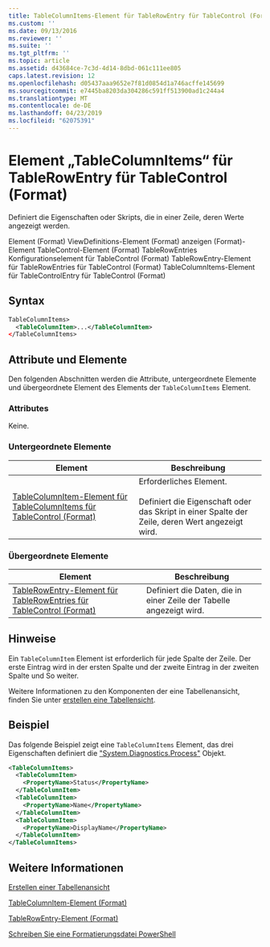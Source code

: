 ```yaml
---
title: TableColumnItems-Element für TableRowEntry für TableControl (Format) | Microsoft-Dokumentation
ms.custom: ''
ms.date: 09/13/2016
ms.reviewer: ''
ms.suite: ''
ms.tgt_pltfrm: ''
ms.topic: article
ms.assetid: d43684ce-7c3d-4d14-8dbd-061c111ee805
caps.latest.revision: 12
ms.openlocfilehash: d05437aaa9652e7f81d0854d1a746acffe145699
ms.sourcegitcommit: e7445ba8203da304286c591ff513900ad1c244a4
ms.translationtype: MT
ms.contentlocale: de-DE
ms.lasthandoff: 04/23/2019
ms.locfileid: "62075391"
---
```

# <a name="tablecolumnitems-element-for-tablerowentry-for-tablecontrol-format"></a>Element „TableColumnItems“ für TableRowEntry für TableControl (Format)

Definiert die Eigenschaften oder Skripts, die in einer Zeile, deren Werte angezeigt werden.

Element (Format) ViewDefinitions-Element (Format) anzeigen (Format)-Element TableControl-Element (Format) TableRowEntries Konfigurationselement für TableControl (Format) TableRowEntry-Element für TableRowEntries für TableControl (Format) TableColumnItems-Element für TableControlEntry für TableControl (Format)

## <a name="syntax"></a>Syntax

```xml
TableColumnItems>
  <TableColumnItem>...</TableColumnItem>
</TableColumnItems>
```

## <a name="attributes-and-elements"></a>Attribute und Elemente

Den folgenden Abschnitten werden die Attribute, untergeordnete Elemente und übergeordnete Element des Elements der `TableColumnItems` Element.

### <a name="attributes"></a>Attributes

Keine.

### <a name="child-elements"></a>Untergeordnete Elemente

|Element|Beschreibung|
|-------------|-----------------|
|[TableColumnItem-Element für TableColumnItems für TableControl (Format)](./tablecolumnitem-element-for-tablecolumnitems-for-tablecontrol-format.md)|Erforderliches Element.<br /><br /> Definiert die Eigenschaft oder das Skript in einer Spalte der Zeile, deren Wert angezeigt wird.|

### <a name="parent-elements"></a>Übergeordnete Elemente

|Element|Beschreibung|
|-------------|-----------------|
|[TableRowEntry-Element für TableRowEntries für TableControl (Format)](./tablerowentry-element-for-tablerowentries-for-tablecontrol-format.md)|Definiert die Daten, die in einer Zeile der Tabelle angezeigt wird.|

## <a name="remarks"></a>Hinweise

Ein `TableColumnItem` Element ist erforderlich für jede Spalte der Zeile. Der erste Eintrag wird in der ersten Spalte und der zweite Eintrag in der zweiten Spalte und So weiter.

Weitere Informationen zu den Komponenten der eine Tabellenansicht, finden Sie unter [erstellen eine Tabellensicht](./creating-a-table-view.md).

## <a name="example"></a>Beispiel

Das folgende Beispiel zeigt eine `TableColumnItems` Element, das drei Eigenschaften definiert die ["System.Diagnostics.Process"](/dotnet/api/System.Diagnostics.Process) Objekt.

```xml
<TableColumnItems>
  <TableColumnItem>
    <PropertyName>Status</PropertyName>
  </TableColumnItem>
  <TableColumnItem>
    <PropertyName>Name</PropertyName>
  </TableColumnItem>
  <TableColumnItem>
    <PropertyName>DisplayName</PropertyName>
  </TableColumnItem>
</TableColumnItems>

```

## <a name="see-also"></a>Weitere Informationen

[Erstellen einer Tabellenansicht](./creating-a-table-view.md)

[TableColumnItem-Element (Format)](./tablecolumnitem-element-for-tablecolumnitems-for-tablecontrol-format.md)

[TableRowEntry-Element (Format)](./tablerowentry-element-for-tablerowentries-for-tablecontrol-format.md)

[Schreiben Sie eine Formatierungsdatei PowerShell](./writing-a-powershell-formatting-file.md)
